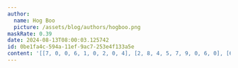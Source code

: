 ```yaml
---
author:
  name: Hog Boo
  picture: /assets/blog/authors/hogboo.png
maskRate: 0.39
date: 2024-08-13T08:00:03.125742
id: 0be1fa4c-594a-11ef-9ac7-253e4f133a5e
content: '[[7, 0, 0, 6, 1, 0, 2, 0, 4], [2, 8, 4, 5, 7, 9, 0, 6, 0], [6, 1, 3, 2, 4, 0, 5, 7, 0], [4, 3, 6, 9, 0, 7, 0, 1, 0], [0, 0, 0, 4, 8, 0, 7, 0, 3], [0, 7, 0, 0, 0, 1, 0, 0, 6], [3, 6, 7, 0, 0, 0, 1, 4, 2], [8, 0, 9, 1, 0, 0, 0, 5, 7], [1, 5, 0, 7, 6, 4, 9, 3, 0]]'
---
```

